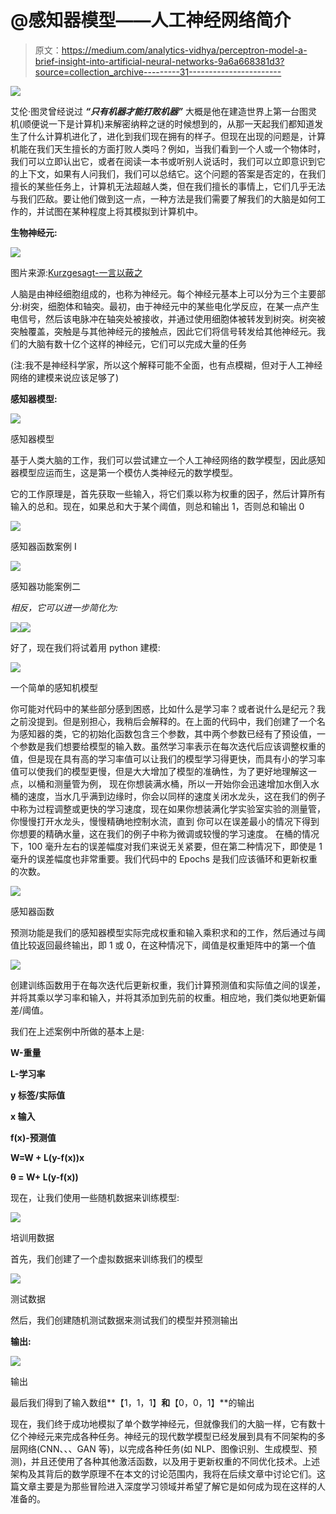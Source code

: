 # @感知器模型——人工神经网络简介

> 原文：<https://medium.com/analytics-vidhya/perceptron-model-a-brief-insight-into-artificial-neural-networks-9a6a668381d3?source=collection_archive---------31----------------------->

![](img/5ac7fcaabd96600e99258846977b2adb.png)

艾伦·图灵曾经说过 ***“只有机器才能打败机器”*** 大概是他在建造世界上第一台图灵机(顺便说一下是计算机)来解密纳粹之谜的时候想到的，从那一天起我们都知道发生了什么计算机进化了，进化到我们现在拥有的样子。但现在出现的问题是，计算机能在我们天生擅长的方面打败人类吗？例如，当我们看到一个人或一个物体时，我们可以立即认出它，或者在阅读一本书或听别人说话时，我们可以立即意识到它的上下文，如果有人问我们，我们可以总结它。这个问题的答案是否定的，在我们擅长的某些任务上，计算机无法超越人类，但在我们擅长的事情上，它们几乎无法与我们匹敌。要让他们做到这一点，一种方法是我们需要了解我们的大脑是如何工作的，并试图在某种程度上将其模拟到计算机中。

**生物神经元:**

![](img/e468c1a5c3b6abd09a8a52e1fdbe5d44.png)

图片来源:[Kurzgesagt-一言以蔽之](https://www.youtube.com/channel/UCsXVk37bltHxD1rDPwtNM8Q)

人脑是由神经细胞组成的，也称为神经元。每个神经元基本上可以分为三个主要部分:树突，细胞体和轴突。最初，由于神经元中的某些电化学反应，在某一点产生电信号，然后该电脉冲在轴突处被接收，并通过使用细胞体被转发到树突。树突被突触覆盖，突触是与其他神经元的接触点，因此它们将信号转发给其他神经元。我们的大脑有数十亿个这样的神经元，它们可以完成大量的任务

(注:我不是神经科学家，所以这个解释可能不全面，也有点模糊，但对于人工神经网络的建模来说应该足够了)

**感知器模型:**

![](img/347d765913d6662ddeb1ac9d58099a37.png)

感知器模型

基于人类大脑的工作，我们可以尝试建立一个人工神经网络的数学模型，因此感知器模型应运而生，这是第一个模仿人类神经元的数学模型。

它的工作原理是，首先获取一些输入，将它们乘以称为权重的因子，然后计算所有输入的总和。现在，如果总和大于某个阈值，则总和输出 1，否则总和输出 0

![](img/818bbd9bc88e0fc89c15873216316c41.png)

感知器函数案例 I

![](img/4acc801a5e16a23b803270fad0f9b103.png)

感知器功能案例二

*相反，它可以进一步简化为:*

![](img/62432383664171f02c3ac5eaf2057eb2.png)![](img/dfed8e34420030b84aedb81a2788c019.png)

好了，现在我们将试着用 python 建模:

![](img/e513efe954b64daef1579919b1071b08.png)

一个简单的感知机模型

你可能对代码中的某些部分感到困惑，比如什么是学习率？或者说什么是纪元？我之前没提到。但是别担心，我稍后会解释的。在上面的代码中，我们创建了一个名为感知器的类，它的初始化函数包含三个参数，其中两个参数已经有了预设值，一个参数是我们想要给模型的输入数。虽然学习率表示在每次迭代后应该调整权重的值，但是现在具有高的学习率值可以让我们的模型学习得更快，而具有小的学习率值可以使我们的模型更慢，但是大大增加了模型的准确性，为了更好地理解这一点，以桶和测量管为例， 现在你想装满水桶，所以一开始你会迅速增加水倒入水桶的速度，当水几乎满到边缘时，你会以同样的速度关闭水龙头，这在我们的例子中称为过程调整或更快的学习速度，现在如果你想装满化学实验室实验的测量管，你慢慢打开水龙头，慢慢精确地控制水流，直到 你可以在误差最小的情况下得到你想要的精确水量，这在我们的例子中称为微调或较慢的学习速度。 在桶的情况下，100 毫升左右的误差幅度对我们来说无关紧要，但在第二种情况下，即使是 1 毫升的误差幅度也非常重要。我们代码中的 Epochs 是我们应该循环和更新权重的次数。

![](img/d713cac2bc0e0ee250e1b2ba505e617c.png)

感知器函数

预测功能是我们的感知器模型实际完成权重和输入乘积求和的工作，然后通过与阈值比较返回最终输出，即 1 或 0，在这种情况下，阈值是权重矩阵中的第一个值

![](img/75e538e72287e0da5e9d3603a9ff6588.png)

创建训练函数用于在每次迭代后更新权重，我们计算预测值和实际值之间的误差，并将其乘以学习率和输入，并将其添加到先前的权重。相应地，我们类似地更新偏差/阈值。

我们在上述案例中所做的基本上是:

**W-重量**

**L-学习率**

**y 标签/实际值**

**x 输入**

**f(x)-预测值**

**W=W + L(y-f(x))x**

**θ = W+ L(y-f(x))**

现在，让我们使用一些随机数据来训练模型:

![](img/9d35332922209ca084280c2bd2a4d012.png)

培训用数据

首先，我们创建了一个虚拟数据来训练我们的模型

![](img/6504191fe265a6bb97da691cb45d3e02.png)

测试数据

然后，我们创建随机测试数据来测试我们的模型并预测输出

**输出:**

![](img/4e20ff5405029ba3a316d191d918e663.png)

输出

最后我们得到了输入数组**【1，1，1】**和**【0，0，1】**的输出

现在，我们终于成功地模拟了单个数学神经元，但就像我们的大脑一样，它有数十亿个神经元来完成各种任务。神经元的现代数学模型已经发展到具有不同架构的多层网络(CNN、、、GAN 等)，以完成各种任务(如 NLP、图像识别、生成模型、预测)，并且还使用了各种其他激活函数，以及用于更新权重的不同优化技术。上述架构及其背后的数学原理不在本文的讨论范围内，我将在后续文章中讨论它们。这篇文章主要是为那些冒险进入深度学习领域并希望了解它是如何成为现在这样的人准备的。